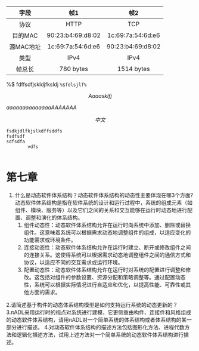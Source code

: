 

|字段|帧1|帧2|
|:-:|:-:|:-:|
|协议|HTTP|TCP|
|目的MAC|90:23:b4:69:d8:02 |1c:69:7a:54:6d:e6|
|源MAC地址|1c:69:7a:54:6d:e6 |90:23:b4:69:d8:02|
|类型|IPv4|IPv4|
|帧总长 |780 bytes|1514 bytes|

%$ fdffsdfjskldjfksldj
`%$fdlsjlf%`

$$
Aaaasklfj
$$

$aaaaaaaaaaaaaaAAAAAAA$


$$
中文
$$






```
fsdkjdlfkjslkdffsddfs
fsdfsdf
sdfsdfa
		vdfs
		
```

# 第七章
1. 什么是动态软件体系结构？动态软件体系结构的动态性主要体现在哪3个方面?
	动态软件体系结构是指在软件系统的设计和运行过程中，系统的组成元素（如组件、模块、服务等）以及它们之间的关系和交互能够在运行时动态地进行配置、调整和演化的体系结构。
	1. 组件动态性：动态软件体系结构允许在运行时向系统中添加、删除或替换组件。这意味着系统可以根据需求动态地调整组件的组成，以适应变化的功能需求或环境条件。
	2. 连接动态性：动态软件体系结构允许在运行时建立、断开或修改组件之间的连接关系。这使得系统可以根据需求动态地调整组件之间的通信方式和协议，以适应不同的交互需求或运行环境。
	3. 配置动态性：动态软件体系结构允许在运行时对系统的配置进行调整和修改。这包括对组件的参数设置、资源分配和策略调整等。通过配置动态性，系统可以根据实际情况进行自适应和优化，以提高性能、可靠性或其他方面的需求。


2.请简述基于构件的动态体系结构模型是如何支持运行系统的动态更新的？
3.πADL采用运行时的视点对系统进行建模，它更侧重由构件、连接件和风格组成的动态软件体系结构，请用πADL对一个简单系统的体系结构或者体系结构的某一部分进行描述。
4.对动态软件体系结构的描述方法包括图形化方法、进程代数方法和逻辑化描述方法，试用上述方法对一个简单系统的动态软件体系结构进行描述。










